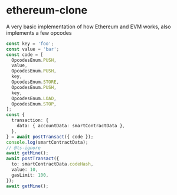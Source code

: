 # ethereum-clone
A very basic implementation of how Ethereum and EVM works, also implements a few opcodes

```ts
const key = 'foo';
const value = 'bar';
const code = [
  OpcodesEnum.PUSH,
  value,
  OpcodesEnum.PUSH,
  key,
  OpcodesEnum.STORE,
  OpcodesEnum.PUSH,
  key,
  OpcodesEnum.LOAD,
  OpcodesEnum.STOP,
];
const {
  transaction: {
    data: { accountData: smartContractData },
  },
} = await postTransact({ code });
console.log(smartContractData);
// @ts-ignore
await getMine();
await postTransact({
  to: smartContractData.codeHash,
  value: 10,
  gasLimit: 100,
});
await getMine();
```
